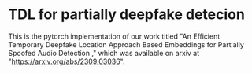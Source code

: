 # TDL for partially deepfake detecion
This is the pytorch implementation of our work titled "An Efficient Temporary Deepfake Location Approach Based Embeddings for Partially Spoofed Audio Detection ," which was available on arxiv at "https://arxiv.org/abs/2309.03036".
